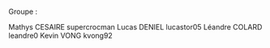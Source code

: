 Groupe : 

Mathys CESAIRE supercrocman
Lucas DENIEL lucastor05
Léandre COLARD leandre0
Kevin VONG kvong92
